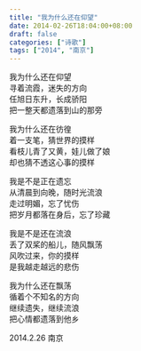 ```yaml
---
title: "我为什么还在仰望"
date: 2014-02-26T18:04:00+08:00
draft: false
categories: ["诗歌"]
tags: ["2014", "南京"]
---
```


我为什么还在仰望  
寻着流霞，迷失的方向  
任旭日东升，长成骄阳  
把一整天都遗落到山的那旁  

我为什么还在彷徨  
着一支笔，猜世界的摸样  
看枝儿青了又黄，娃儿做了娘  
却也猜不透这心事的摸样  

我是不是正在遗忘  
从清晨到向晚，随时光流浪  
走过明媚，忘了忧伤  
把岁月都落在身后，忘了珍藏  

我是不是还在流浪  
丢了双桨的船儿，随风飘荡  
风吹过来，你的摸样  
是我越走越远的悲伤  

我为什么还在飘荡  
循着个不知名的方向  
继续遗失，继续流浪  
把心情都遗落到他乡  

2014.2.26 南京  
